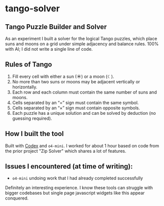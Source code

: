  # tango-solver
 
## Tango Puzzle Builder and Solver

As an experiment I built a solver for the logical Tango puzzles, which place suns and moons on a grid under simple adjacency and balance rules.
100% with AI; I did not write a single line of code.

## Rules of Tango

1. Fill every cell with either a sun (☀) or a moon (☾).
2. No more than two suns or moons may be adjacent vertically or horizontally.
3. Each row and each column must contain the same number of suns and moons.
4. Cells separated by an “=” sign must contain the same symbol.
5. Cells separated by an “×” sign must contain opposite symbols.
6. Each puzzle has a unique solution and can be solved by deduction (no guessing required).

## How I built the tool

Built with [Codex](https://github.com/openai/codex) and `o4-mini`.  I worked for about 1 hour based on code from the prior project "Zip Solver" which shares a lot of features.

## Issues I encountered (at time of writing):

* `o4-mini` undoing work that I had already completed successfully

Definitely an interesting experience.  I know these tools can struggle with bigger codebases but single page javascript widgets like this appear conquered.
